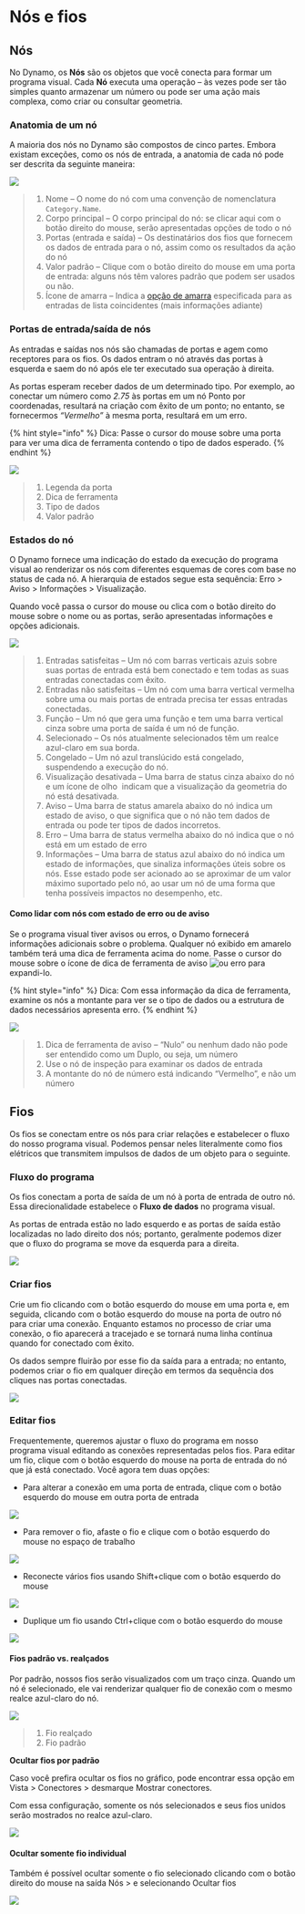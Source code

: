 # Nós e fios

## Nós

No Dynamo, os **Nós** são os objetos que você conecta para formar um programa visual. Cada **Nó** executa uma operação – às vezes pode ser tão simples quanto armazenar um número ou pode ser uma ação mais complexa, como criar ou consultar geometria.

### Anatomia de um nó

A maioria dos nós no Dynamo são compostos de cinco partes. Embora existam exceções, como os nós de entrada, a anatomia de cada nó pode ser descrita da seguinte maneira:

![](images/nodesandwires-nodesanatomy.jpg)

> 1. Nome – O nome do nó com uma convenção de nomenclatura `Category.Name`.
> 2. Corpo principal – O corpo principal do nó: se clicar aqui com o botão direito do mouse, serão apresentadas opções de todo o nó
> 3. Portas (entrada e saída) – Os destinatários dos fios que fornecem os dados de entrada para o nó, assim como os resultados da ação do nó
> 4. Valor padrão – Clique com o botão direito do mouse em uma porta de entrada: alguns nós têm valores padrão que podem ser usados ou não.
> 5. Ícone de amarra – Indica a [opção de amarra](../5\_essential\_nodes\_and\_concepts/5-4\_designing-with-lists/1-whats-a-list.md#lacing) especificada para as entradas de lista coincidentes (mais informações adiante)

### Portas de entrada/saída de nós

As entradas e saídas nos nós são chamadas de portas e agem como receptores para os fios. Os dados entram o nó através das portas à esquerda e saem do nó após ele ter executado sua operação à direita.

As portas esperam receber dados de um determinado tipo. Por exemplo, ao conectar um número como _2.75_ às portas em um nó Ponto por coordenadas, resultará na criação com êxito de um ponto; no entanto, se fornecermos _“Vermelho”_ à mesma porta, resultará em um erro.

{% hint style="info" %} Dica: Passe o cursor do mouse sobre uma porta para ver uma dica de ferramenta contendo o tipo de dados esperado. {% endhint %}

![](images/nodesandwires-nodesinputandtooltip.jpg)

> 1. Legenda da porta
> 2. Dica de ferramenta
> 3. Tipo de dados
> 4. Valor padrão

### Estados do nó

O Dynamo fornece uma indicação do estado da execução do programa visual ao renderizar os nós com diferentes esquemas de cores com base no status de cada nó. A hierarquia de estados segue esta sequência: Erro > Aviso > Informações > Visualização.

Quando você passa o cursor do mouse ou clica com o botão direito do mouse sobre o nome ou as portas, serão apresentadas informações e opções adicionais.

![](../.gitbook/assets/nodesandwires-nodestates.png)

> 1. Entradas satisfeitas – Um nó com barras verticais azuis sobre suas portas de entrada está bem conectado e tem todas as suas entradas conectadas com êxito.
> 2. Entradas não satisfeitas – Um nó com uma barra vertical vermelha sobre uma ou mais portas de entrada precisa ter essas entradas conectadas.
> 3. Função – Um nó que gera uma função e tem uma barra vertical cinza sobre uma porta de saída é um nó de função.
> 4. Selecionado – Os nós atualmente selecionados têm um realce azul-claro em sua borda.
> 5. Congelado – Um nó azul translúcido está congelado, suspendendo a execução do nó.
> 6. Visualização desativada – Uma barra de status cinza abaixo do nó e um ícone de olho <img src="images/nodesandwires-previewoff.jpg" alt="" data-size="line"> indicam que a visualização da geometria do nó está desativada.
> 7. Aviso – Uma barra de status amarela abaixo do nó indica um estado de aviso, o que significa que o nó não tem dados de entrada ou pode ter tipos de dados incorretos.
> 8. Erro – Uma barra de status vermelha abaixo do nó indica que o nó está em um estado de erro
> 9. Informações – Uma barra de status azul abaixo do nó indica um estado de informações, que sinaliza informações úteis sobre os nós. Esse estado pode ser acionado ao se aproximar de um valor máximo suportado pelo nó, ao usar um nó de uma forma que tenha possíveis impactos no desempenho, etc.

#### Como lidar com nós com estado de erro ou de aviso

Se o programa visual tiver avisos ou erros, o Dynamo fornecerá informações adicionais sobre o problema. Qualquer nó exibido em amarelo também terá uma dica de ferramenta acima do nome. Passe o cursor do mouse sobre o ícone de dica de ferramenta de aviso ![![](images/nodesandwires-nodewarningicon.png)ou erro](images/nodesandwires-nodeerroricon.png) para expandi-lo.

{% hint style="info" %} Dica: Com essa informação da dica de ferramenta, examine os nós a montante para ver se o tipo de dados ou a estrutura de dados necessários apresenta erro. {% endhint %}

![](images/nodesandwires-nodeswithwarningtooltip.jpg)

> 1. Dica de ferramenta de aviso – “Nulo” ou nenhum dado não pode ser entendido como um Duplo, ou seja, um número
> 2. Use o nó de inspeção para examinar os dados de entrada
> 3. A montante do nó de número está indicando “Vermelho”, e não um número

## Fios

Os fios se conectam entre os nós para criar relações e estabelecer o fluxo do nosso programa visual. Podemos pensar neles literalmente como fios elétricos que transmitem impulsos de dados de um objeto para o seguinte.

### Fluxo do programa <a href="#program-flow" id="program-flow"></a>

Os fios conectam a porta de saída de um nó à porta de entrada de outro nó. Essa direcionalidade estabelece o **Fluxo de dados** no programa visual.

As portas de entrada estão no lado esquerdo e as portas de saída estão localizadas no lado direito dos nós; portanto, geralmente podemos dizer que o fluxo do programa se move da esquerda para a direita.

![](images/nodesandwires-flowofdata.jpg)

### Criar fios <a href="#creating-wires" id="creating-wires"></a>

Crie um fio clicando com o botão esquerdo do mouse em uma porta e, em seguida, clicando com o botão esquerdo do mouse na porta de outro nó para criar uma conexão. Enquanto estamos no processo de criar uma conexão, o fio aparecerá a tracejado e se tornará numa linha contínua quando for conectado com êxito.

Os dados sempre fluirão por esse fio da saída para a entrada; no entanto, podemos criar o fio em qualquer direção em termos da sequência dos cliques nas portas conectadas.

![](images/nodesandwires-creatingawire.gif)

### Editar fios <a href="#editing-wires" id="editing-wires"></a>

Frequentemente, queremos ajustar o fluxo do programa em nosso programa visual editando as conexões representadas pelos fios. Para editar um fio, clique com o botão esquerdo do mouse na porta de entrada do nó que já está conectado. Você agora tem duas opções:

* Para alterar a conexão em uma porta de entrada, clique com o botão esquerdo do mouse em outra porta de entrada

![](images/nodesandwires-editwirechangeport(2).gif)

* Para remover o fio, afaste o fio e clique com o botão esquerdo do mouse no espaço de trabalho

![](images/nodesandwires-editwiresremove.gif)

* Reconecte vários fios usando Shift+clique com o botão esquerdo do mouse

![](images/nodesandwires-editmultiports.gif)

* Duplique um fio usando Ctrl+clique com o botão esquerdo do mouse

![](images/nodesandwires-duplicatewire.gif)

#### Fios padrão vs. realçados <a href="#wire-previews" id="wire-previews"></a>

Por padrão, nossos fios serão visualizados com um traço cinza. Quando um nó é selecionado, ele vai renderizar qualquer fio de conexão com o mesmo realce azul-claro do nó.

![](images/nodesandwires-defaultvshighlightedwires.jpg)

> 1. Fio realçado
> 2. Fio padrão

**Ocultar fios por padrão**

Caso você prefira ocultar os fios no gráfico, pode encontrar essa opção em Vista > Conectores > desmarque Mostrar conectores.

Com essa configuração, somente os nós selecionados e seus fios unidos serão mostrados no realce azul-claro.

![](images/nodesandwires-hidewiressetting(1).gif)

#### Ocultar somente fio individual

Também é possível ocultar somente o fio selecionado clicando com o botão direito do mouse na saída Nós > e selecionando Ocultar fios

![](images/nodesandwires-hideselectedwire.gif)
